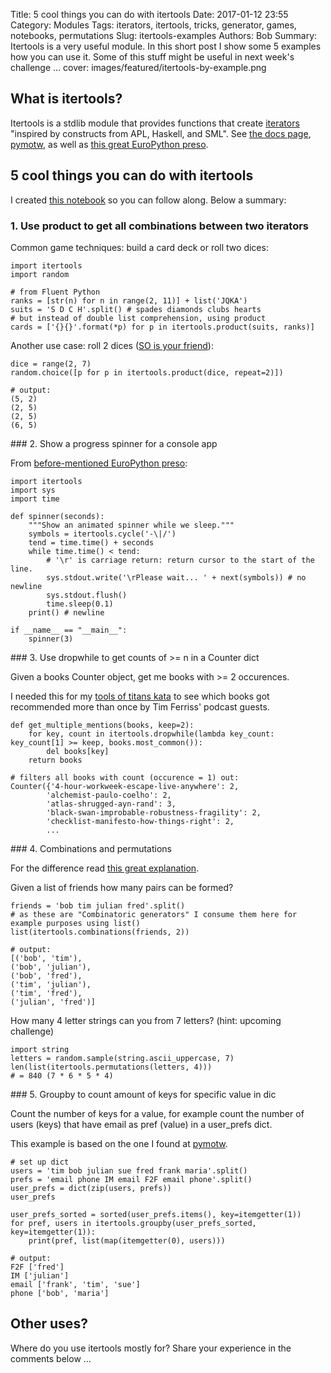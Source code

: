 Title: 5 cool things you can do with itertools
Date: 2017-01-12 23:55
Category: Modules
Tags: iterators, itertools, tricks, generator, games, notebooks, permutations
Slug: itertools-examples
Authors: Bob
Summary: Itertools is a very useful module. In this short post I show some 5 examples how you can use it. Some of this stuff might be useful in next week's challenge ...
cover: images/featured/itertools-by-example.png

## What is itertools?

Itertools is a stdlib module that provides functions that create [iterators](http://stackoverflow.com/questions/9884132/what-exactly-are-pythons-iterator-iterable-and-iteration-protocols) "inspired by constructs from APL, Haskell, and SML". See [the docs page](https://docs.python.org/3/library/itertools.html), [pymotw](https://pymotw.com/2/itertools/), as well as [this great EuroPython preso](https://github.com/vterron/EuroPython-2016/blob/master/kung-fu-itertools.ipynb).

## 5 cool things you can do with itertools

I created [this notebook](https://github.com/pybites/blog_code/blob/master/notebooks/itertools.ipynb) so you can follow along. Below a summary:

### 1. Use product to get all combinations between two iterators

Common game techniques: build a card deck or roll two dices:

	import itertools
	import random 

	# from Fluent Python
	ranks = [str(n) for n in range(2, 11)] + list('JQKA')
	suits = 'S D C H'.split() # spades diamonds clubs hearts
	# but instead of double list comprehension, using product
	cards = ['{}{}'.format(*p) for p in itertools.product(suits, ranks)]

Another use case: roll 2 dices ([SO is your friend](http://stackoverflow.com/questions/3099987/generating-permutations-with-repetitions-in-python)): 

	dice = range(2, 7)
	random.choice([p for p in itertools.product(dice, repeat=2)])

	# output: 
	(5, 2)
	(2, 5)
	(2, 5)
	(6, 5)

### 2. Show a progress spinner for a console app

From [before-mentioned EuroPython preso](https://github.com/vterron/EuroPython-2016/blob/master/kung-fu-itertools.ipynb):

	import itertools
	import sys
	import time

	def spinner(seconds):
		"""Show an animated spinner while we sleep."""
		symbols = itertools.cycle('-\|/')
		tend = time.time() + seconds
		while time.time() < tend:
			# '\r' is carriage return: return cursor to the start of the line.
			sys.stdout.write('\rPlease wait... ' + next(symbols)) # no newline
			sys.stdout.flush()
			time.sleep(0.1)
		print() # newline

	if __name__ == "__main__":
		spinner(3)

### 3. Use dropwhile to get counts of >= n in a Counter dict

Given a books Counter object, get me books with >= 2 occurences. 

I needed this for my [tools of titans kata](http://bobbelderbos.com/2016/12/code-kata/) to see which books got recommended more than once by Tim Ferriss' podcast guests. 

	def get_multiple_mentions(books, keep=2):
		for key, count in itertools.dropwhile(lambda key_count: key_count[1] >= keep, books.most_common()):
			del books[key]
		return books

	# filters all books with count (occurence = 1) out:
	Counter({'4-hour-workweek-escape-live-anywhere': 2,
			'alchemist-paulo-coelho': 2,
			'atlas-shrugged-ayn-rand': 3,
			'black-swan-improbable-robustness-fragility': 2,
			'checklist-manifesto-how-things-right': 2,
			...

### 4. Combinations and permutations

For the difference read [this great explanation](https://betterexplained.com/articles/easy-permutations-and-combinations/). 

Given a list of friends how many pairs can be formed?

	friends = 'bob tim julian fred'.split()
	# as these are "Combinatoric generators" I consume them here for example purposes using list()
	list(itertools.combinations(friends, 2))

	# output:
	[('bob', 'tim'),
	('bob', 'julian'),
	('bob', 'fred'),
	('tim', 'julian'),
	('tim', 'fred'),
	('julian', 'fred')]

How many 4 letter strings can you from 7 letters? (hint: upcoming challenge)

	import string
	letters = random.sample(string.ascii_uppercase, 7)
	len(list(itertools.permutations(letters, 4)))
	# = 840 (7 * 6 * 5 * 4)

### 5. Groupby to count amount of keys for specific value in dic

Count the number of keys for a value, for example count the number of users (keys) that have email as pref (value) in a user_prefs dict.

This example is based on the one I found at [pymotw](https://pymotw.com/2/itertools/).

	# set up dict
	users = 'tim bob julian sue fred frank maria'.split()
	prefs = 'email phone IM email F2F email phone'.split()
	user_prefs = dict(zip(users, prefs))
	user_prefs

	user_prefs_sorted = sorted(user_prefs.items(), key=itemgetter(1))
	for pref, users in itertools.groupby(user_prefs_sorted, key=itemgetter(1)):
		print(pref, list(map(itemgetter(0), users)))

	# output: 
	F2F ['fred']
	IM ['julian']
	email ['frank', 'tim', 'sue']
	phone ['bob', 'maria']

## Other uses? 

Where do you use itertools mostly for? Share your experience in the comments below ...
